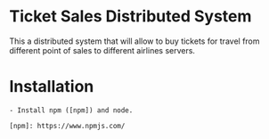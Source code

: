 Ticket Sales Distributed System
===============================

This a distributed system that will allow to buy tickets for travel from different point of sales to different 
airlines servers.

Installation
============
	- Install npm ([npm]) and node.

	[npm]: https://www.npmjs.com/
